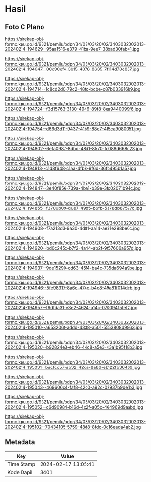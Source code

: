 # Hasil

## Foto C Plano

https://sirekap-obj-formc.kpu.go.id/9321/pemilu/pdpr/34/03/03/20/02/3403032002013-20240214-194629--95aa1516-e379-41ba-9ee7-38bad30fab41.jpg

https://sirekap-obj-formc.kpu.go.id/9321/pemilu/pdpr/34/03/03/20/02/3403032002013-20240214-194647--00c90ef4-3b15-4078-8635-7f114d70e857.jpg

https://sirekap-obj-formc.kpu.go.id/9321/pemilu/pdpr/34/03/03/20/02/3403032002013-20240214-194714--1c8cd2d0-79c2-48fc-bcbe-c87b033916b9.jpg

https://sirekap-obj-formc.kpu.go.id/9321/pemilu/pdpr/34/03/03/20/02/3403032002013-20240214-194724--f3d15763-3130-4946-89f8-8ea9440099f6.jpg

https://sirekap-obj-formc.kpu.go.id/9321/pemilu/pdpr/34/03/03/20/02/3403032002013-20240214-194754--d66d3d11-9437-41b9-88e7-4f5ca9080051.jpg

https://sirekap-obj-formc.kpu.go.id/9321/pemilu/pdpr/34/03/03/20/02/3403032002013-20240214-194802--6efa0987-8dbd-48d1-8570-fd088d668d23.jpg

https://sirekap-obj-formc.kpu.go.id/9321/pemilu/pdpr/34/03/03/20/02/3403032002013-20240214-194813--c1d8f648-c1aa-4fb8-9f6d-36fb495b1a57.jpg

https://sirekap-obj-formc.kpu.go.id/9321/pemilu/pdpr/34/03/03/20/02/3403032002013-20240214-194847--3e40f856-739a-4ba1-b39e-3fc02071b94c.jpg

https://sirekap-obj-formc.kpu.go.id/9321/pemilu/pdpr/34/03/03/20/02/3403032002013-20240214-194855--f3700b09-d0e7-49b5-b6fb-5378db87577c.jpg

https://sirekap-obj-formc.kpu.go.id/9321/pemilu/pdpr/34/03/03/20/02/3403032002013-20240214-194908--f7a213d3-9a30-4d81-aa14-ae31e298be0c.jpg

https://sirekap-obj-formc.kpu.go.id/9321/pemilu/pdpr/34/03/03/20/02/3403032002013-20240214-194920--bd0c245c-b7f2-4a44-ab2f-9f57606a957d.jpg

https://sirekap-obj-formc.kpu.go.id/9321/pemilu/pdpr/34/03/03/20/02/3403032002013-20240214-194937--9de15290-cd63-45f4-ba4c-735da694a9be.jpg

https://sirekap-obj-formc.kpu.go.id/9321/pemilu/pdpr/34/03/03/20/02/3403032002013-20240214-194946--5fe98317-8a6c-474c-b4c8-49a81f014deb.jpg

https://sirekap-obj-formc.kpu.go.id/9321/pemilu/pdpr/34/03/03/20/02/3403032002013-20240214-194957--f9dfda31-e3e2-4624-a14c-07009415fef2.jpg

https://sirekap-obj-formc.kpu.go.id/9321/pemilu/pdpr/34/03/03/20/02/3403032002013-20240214-195010--a653206f-addd-4338-a501-5553808d9963.jpg

https://sirekap-obj-formc.kpu.go.id/9321/pemilu/pdpr/34/03/03/20/02/3403032002013-20240214-195020--b92824e3-eb46-44c8-a5e3-43a1b95f18b3.jpg

https://sirekap-obj-formc.kpu.go.id/9321/pemilu/pdpr/34/03/03/20/02/3403032002013-20240214-195031--bacfcc57-ab32-42da-8a86-eb122fb36469.jpg

https://sirekap-obj-formc.kpu.go.id/9321/pemilu/pdpr/34/03/03/20/02/3403032002013-20240214-195043--469606c4-faf8-42c0-a92c-02937b9de1b3.jpg

https://sirekap-obj-formc.kpu.go.id/9321/pemilu/pdpr/34/03/03/20/02/3403032002013-20240214-195052--c6d90984-b16d-4c2f-a05c-464969d9aabd.jpg

https://sirekap-obj-formc.kpu.go.id/9321/pemilu/pdpr/34/03/03/20/02/3403032002013-20240214-195102--70434105-5759-48d8-8fdc-0d16eada4ab2.jpg


## Metadata

| Key        | Value               |
| ---------- | ------------------- |
| Time Stamp | 2024-02-17 13:05:41 |
| Kode Dapil | 3401                |



